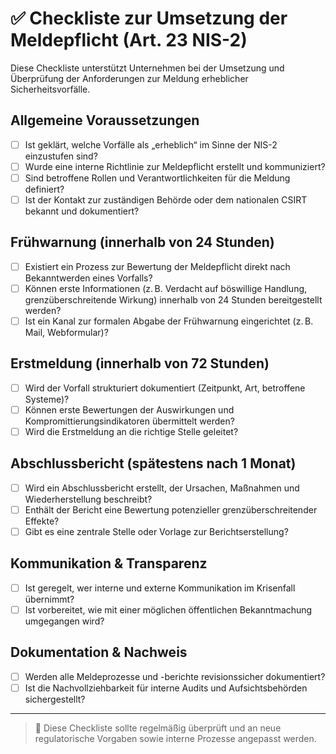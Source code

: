 # ✅ Checkliste zur Umsetzung der Meldepflicht (Art. 23 NIS-2)

Diese Checkliste unterstützt Unternehmen bei der Umsetzung und Überprüfung der Anforderungen zur Meldung erheblicher Sicherheitsvorfälle.

## Allgemeine Voraussetzungen

- [ ] Ist geklärt, welche Vorfälle als „erheblich“ im Sinne der NIS-2 einzustufen sind?
- [ ] Wurde eine interne Richtlinie zur Meldepflicht erstellt und kommuniziert?
- [ ] Sind betroffene Rollen und Verantwortlichkeiten für die Meldung definiert?
- [ ] Ist der Kontakt zur zuständigen Behörde oder dem nationalen CSIRT bekannt und dokumentiert?

## Frühwarnung (innerhalb von 24 Stunden)

- [ ] Existiert ein Prozess zur Bewertung der Meldepflicht direkt nach Bekanntwerden eines Vorfalls?
- [ ] Können erste Informationen (z. B. Verdacht auf böswillige Handlung, grenzüberschreitende Wirkung) innerhalb von 24 Stunden bereitgestellt werden?
- [ ] Ist ein Kanal zur formalen Abgabe der Frühwarnung eingerichtet (z. B. Mail, Webformular)?

## Erstmeldung (innerhalb von 72 Stunden)

- [ ] Wird der Vorfall strukturiert dokumentiert (Zeitpunkt, Art, betroffene Systeme)?
- [ ] Können erste Bewertungen der Auswirkungen und Kompromittierungsindikatoren übermittelt werden?
- [ ] Wird die Erstmeldung an die richtige Stelle geleitet?

## Abschlussbericht (spätestens nach 1 Monat)

- [ ] Wird ein Abschlussbericht erstellt, der Ursachen, Maßnahmen und Wiederherstellung beschreibt?
- [ ] Enthält der Bericht eine Bewertung potenzieller grenzüberschreitender Effekte?
- [ ] Gibt es eine zentrale Stelle oder Vorlage zur Berichtserstellung?

## Kommunikation & Transparenz

- [ ] Ist geregelt, wer interne und externe Kommunikation im Krisenfall übernimmt?
- [ ] Ist vorbereitet, wie mit einer möglichen öffentlichen Bekanntmachung umgegangen wird?

## Dokumentation & Nachweis

- [ ] Werden alle Meldeprozesse und -berichte revisionssicher dokumentiert?
- [ ] Ist die Nachvollziehbarkeit für interne Audits und Aufsichtsbehörden sichergestellt?

---

> 🔄 Diese Checkliste sollte regelmäßig überprüft und an neue regulatorische Vorgaben sowie interne Prozesse angepasst werden.

